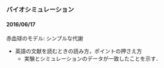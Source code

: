 ### バイオシミュレーション  

#### 2016/06/17  
赤血球のモデル: シンプルな代謝  

- 英語の文献を読むときの読み方，ポイントの押さえ方  
  - 実験とシミュレーションのデータが一致したことを示す．  
  
